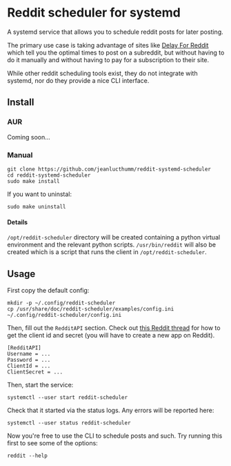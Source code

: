 # Reddit scheduler for systemd

A systemd service that allows you to schedule reddit posts for later posting.

The primary use case is taking advantage of sites like [Delay For Reddit](https://www.delayforreddit.com/analysis)
which tell you the optimal times to post on a subreddit, but without having to do it manually and without having
to pay for a subscription to their site.

While other reddit scheduling tools exist, they do not integrate with systemd, nor do they provide a nice CLI interface.

## Install

### AUR

Coming soon...

### Manual
```
git clone https://github.com/jeanlucthumm/reddit-systemd-scheduler
cd reddit-systemd-scheduler
sudo make install
```
If you want to uninstal:
```
sudo make uninstall
```

#### Details

`/opt/reddit-scheduler` directory will be created containing a python virtual environment and the relevant
python scripts. `/usr/bin/reddit` will also be created which is a script that runs the client in `/opt/reddit-scheduler`.


## Usage

First copy the default config:

```
mkdir -p ~/.config/reddit-scheduler
cp /usr/share/doc/reddit-scheduler/examples/config.ini ~/.config/reddit-scheduler/config.ini
```

Then, fill out the `RedditAPI` section.
Check out [this Reddit thread](https://www.reddit.com/r/redditdev/comments/hasnnc/where_do_i_find_the_reddit_client_id_and_secret/) 
for how to get the client id and secret (you will have to create a new app on Reddit).

```
[RedditAPI]
Username = ...
Password = ...
ClientId = ...
ClientSecret = ...
```

Then, start the service:

```
systemctl --user start reddit-scheduler
```

Check that it started via the status logs. Any errors will be reported here:

```
systemctl --user status reddit-scheduler
```

Now you're free to use the CLI to schedule posts and such. Try running this first to see some of the options:
```
reddit --help
```
